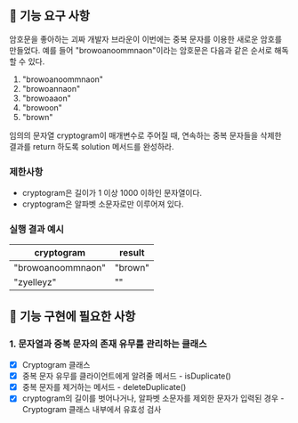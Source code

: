 ## 🚀 기능 요구 사항

암호문을 좋아하는 괴짜 개발자 브라운이 이번에는 중복 문자를 이용한 새로운 암호를 만들었다. 예를 들어 "browoanoommnaon"이라는 암호문은 다음과 같은 순서로 해독할 수 있다.

1. "browoanoommnaon"
2. "browoannaon"
3. "browoaaon"
4. "browoon"
5. "brown"

임의의 문자열 cryptogram이 매개변수로 주어질 때, 연속하는 중복 문자들을 삭제한 결과를 return 하도록 solution 메서드를 완성하라.

### 제한사항

- cryptogram은 길이가 1 이상 1000 이하인 문자열이다.
- cryptogram은 알파벳 소문자로만 이루어져 있다.

### 실행 결과 예시

| cryptogram | result |
| --- | --- |
| "browoanoommnaon" | "brown" |
| "zyelleyz" | "" |

## 🚀 기능 구현에 필요한 사항

### 1. 문자열과 중복 문자의 존재 유무를 관리하는 클래스
- [X] Cryptogram 클래스 
- [X] 중복 문자 유무를 클라이언트에게 알려줄 메서드 - isDuplicate()
- [X] 중복 문자를 제거하는 메서드 - deleteDuplicate()
- [X] cryptogram의 길이를 벗어나거나, 알파벳 소문자를 제외한 문자가 입력된 경우 - Cryptogram 클래스 내부에서 유효성 검사
